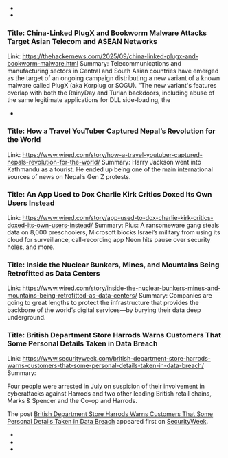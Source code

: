 - 
 - 
### Title: China-Linked PlugX and Bookworm Malware Attacks Target Asian Telecom and ASEAN Networks
Link: https://thehackernews.com/2025/09/china-linked-plugx-and-bookworm-malware.html
Summary: Telecommunications and manufacturing sectors in Central and South Asian countries have emerged as the target of an ongoing campaign distributing a new variant of a known malware called PlugX (aka Korplug or SOGU).
"The new variant's features overlap with both the RainyDay and Turian backdoors, including abuse of the same legitimate applications for DLL side-loading, the

 - 
### Title: How a Travel YouTuber Captured Nepal’s Revolution for the World
Link: https://www.wired.com/story/how-a-travel-youtuber-captured-nepals-revolution-for-the-world/
Summary: Harry Jackson went into Kathmandu as a tourist. He ended up being one of the main international sources of news on Nepal’s Gen Z protests.

### Title: An App Used to Dox Charlie Kirk Critics Doxed Its Own Users Instead
Link: https://www.wired.com/story/app-used-to-dox-charlie-kirk-critics-doxed-its-own-users-instead/
Summary: Plus: A ransomeware gang steals data on 8,000 preschoolers, Microsoft blocks Israel’s military from using its cloud for surveillance, call-recording app Neon hits pause over security holes, and more.

### Title: Inside the Nuclear Bunkers, Mines, and Mountains Being Retrofitted as Data Centers
Link: https://www.wired.com/story/inside-the-nuclear-bunkers-mines-and-mountains-being-retrofitted-as-data-centers/
Summary: Companies are going to great lengths to protect the infrastructure that provides the backbone of the world’s digital services—by burying their data deep underground.

### Title: British Department Store Harrods Warns Customers That Some Personal Details Taken in Data Breach
Link: https://www.securityweek.com/british-department-store-harrods-warns-customers-that-some-personal-details-taken-in-data-breach/
Summary: <p>Four people were arrested in July on suspicion of their involvement in cyberattacks against Harrods and two other leading British retail chains, Marks &#038; Spencer and the Co-op and Harrods.</p>
<p>The post <a href="https://www.securityweek.com/british-department-store-harrods-warns-customers-that-some-personal-details-taken-in-data-breach/">British Department Store Harrods Warns Customers That Some Personal Details Taken in Data Breach</a> appeared first on <a href="https://www.securityweek.com">SecurityWeek</a>.</p>

 - 
 - 
 - 

